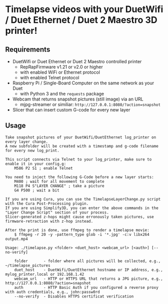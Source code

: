 # Timelapse videos with your DuetWifi / Duet Ethernet / Duet 2 Maestro 3D printer!

## Requirements

  * DuetWifi or Duet Ethernet or Duet 2 Maestro controlled printer
    - RepRapFirmware v1.21 or v2.0 or higher
    - with enabled WiFi or Ethernet protocol
    - with enabled Telnet protocol
  * Raspberry Pi / Single-Board Computer on the same network as your Duet
    - with Python 3 and the `requests` package
  * Webcam that returns snapshot pictures (still image) via an URL
    - mjpg-streamer or similiar: `http://127.0.0.1:8080/?action=snapshot`
  * Slicer that can insert custom G-code for every new layer

## Usage
```
Take snapshot pictures of your DuetWifi/DuetEthernet log_printer on every layer change.
A new subfolder will be created with a timestamp and g-code filename for every new log_print.

This script connects via Telnet to your log_printer, make sure to enable it in your config.g:
    M586 P2 S1 ; enable Telnet

You need to inject the following G-Code before a new layer starts:
    M400 ; wait for all movement to complete
    M118 P4 S"LAYER CHANGE" ; take a picture
    G4 P500 ; wait a bit

If you are using Cura, you can use the TimelapseLayerChange.py script with the Cura Post-Processing plugin.
If you are using Simplify3D, you can enter the above commands in the "Layer Change Script" section of your process.
Slicer-generated z-hops might cause erronously taken pictures, use firmware-retraction with z-hop instead.

After the print is done, use ffmpeg to render a timelapse movie:
    $ ffmpeg -r 20 -y -pattern_type glob -i '*.jpg' -c:v libx264 output.mp4

Usage: ./timelapse.py <folder> <duet_host> <webcam_url> [<auth>] [--no-verify]

    folder       - folder where all pictures will be collected, e.g., ~/timelapse_pictures
    duet_host    - DuetWifi/DuetEthernet hostname or IP address, e.g., mylog_printer.local or 192.168.1.42
    webcam_url   - HTTP or HTTPS URL that returns a JPG picture, e.g., http://127.0.0.1:8080/?action=snapshot
    auth         - HTTP Basic Auth if you configured a reverse proxy with auth credentials, e.g., john:passw0rd
    --no-verify  - Disables HTTPS certificat verification
```

